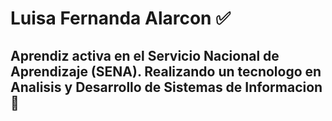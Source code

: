# Luisa Fernanda Alarcon :white_check_mark:
## Aprendiz activa en el Servicio Nacional de Aprendizaje (SENA). Realizando un tecnologo en Analisis y Desarrollo de Sistemas de Informacion 🚀
